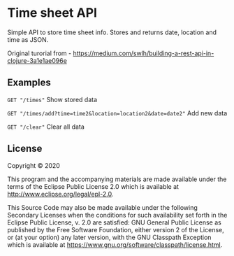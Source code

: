 # Time sheet API

Simple API to store time sheet info. Stores and returns date, location and time as JSON.

Original turorial from - https://medium.com/swlh/building-a-rest-api-in-clojure-3a1e1ae096e

## Examples

 `GET "/times"` Show stored data

 `GET "/times/add?time=time2&location=location2&date=date2"` Add new data
 
 `GET "/clear"` Clear all data

## License

Copyright © 2020

This program and the accompanying materials are made available under the
terms of the Eclipse Public License 2.0 which is available at
http://www.eclipse.org/legal/epl-2.0.

This Source Code may also be made available under the following Secondary
Licenses when the conditions for such availability set forth in the Eclipse
Public License, v. 2.0 are satisfied: GNU General Public License as published by
the Free Software Foundation, either version 2 of the License, or (at your
option) any later version, with the GNU Classpath Exception which is available
at https://www.gnu.org/software/classpath/license.html.
